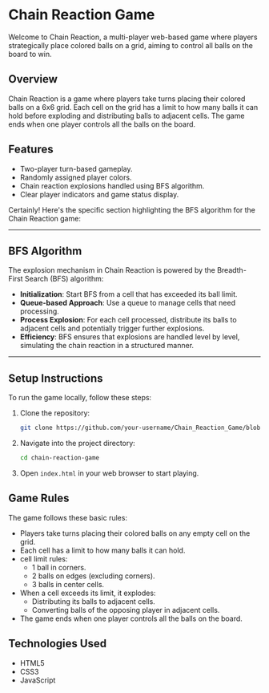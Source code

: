 
# Chain Reaction Game

Welcome to Chain Reaction, a multi-player web-based game where players strategically place colored balls on a grid, aiming to control all balls on the board to win.


## Overview
Chain Reaction is a game where players take turns placing their colored balls on a 6x6 grid. Each cell on the grid has a limit to how many balls it can hold before exploding and distributing balls to adjacent cells. The game ends when one player controls all the balls on the board.

## Features
- Two-player turn-based gameplay.
- Randomly assigned player colors.
- Chain reaction explosions handled using BFS algorithm.
- Clear player indicators and game status display.

Certainly! Here's the specific section highlighting the BFS algorithm for the Chain Reaction game:

---

## BFS Algorithm
The explosion mechanism in Chain Reaction is powered by the Breadth-First Search (BFS) algorithm:

- **Initialization**: Start BFS from a cell that has exceeded its ball limit.
- **Queue-based Approach**: Use a queue to manage cells that need processing.
- **Process Explosion**: For each cell processed, distribute its balls to adjacent cells and potentially trigger further explosions.
- **Efficiency**: BFS ensures that explosions are handled level by level, simulating the chain reaction in a structured manner.
---
## Setup Instructions
To run the game locally, follow these steps:

1. Clone the repository:
   ```bash
   git clone https://github.com/your-username/Chain_Reaction_Game/blob/main/Chain-reaction-main.git
   ```
2. Navigate into the project directory:
   ```bash
   cd chain-reaction-game
   ```
3. Open `index.html` in your web browser to start playing.

## Game Rules
The game follows these basic rules:
- Players take turns placing their colored balls on any empty cell on the grid.
- Each cell has a limit to how many balls it can hold.
- cell limit rules:
  - 1 ball in corners.
  - 2 balls on edges (excluding corners).
  - 3 balls in center cells.
- When a cell exceeds its limit, it explodes:
  - Distributing its balls to adjacent cells.
  - Converting balls of the opposing player in adjacent cells.
- The game ends when one player controls all the balls on the board.

## Technologies Used
- HTML5
- CSS3
- JavaScript


